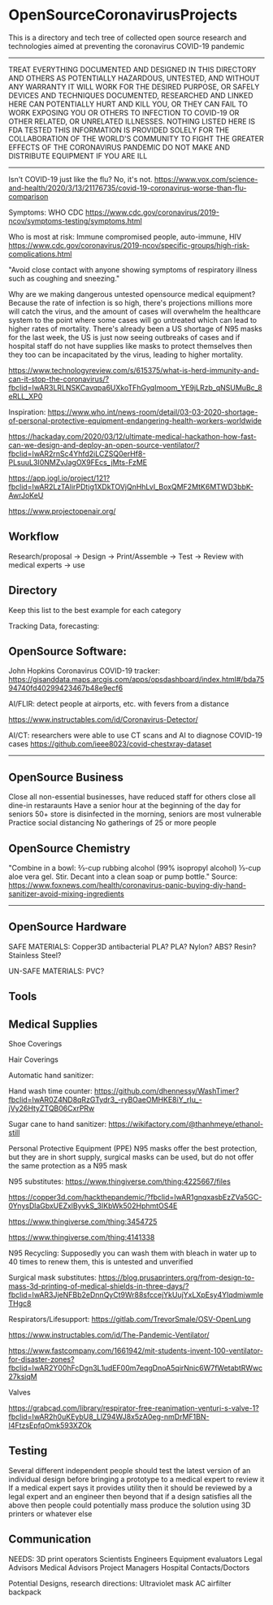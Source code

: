 # OpenSourceCoronavirusProjects
This is a directory and tech tree of collected open source research and technologies aimed at preventing the coronavirus COVID-19 pandemic 
***********************************************************************************************************************************************************************
TREAT EVERYTHING DOCUMENTED AND DESIGNED IN THIS DIRECTORY AND OTHERS AS POTENTIALLY HAZARDOUS, UNTESTED, AND WITHOUT ANY WARRANTY IT WILL WORK FOR THE DESIRED PURPOSE, OR SAFELY
DEVICES AND TECHNIQUES DOCUMENTED, RESEARCHED AND LINKED HERE CAN POTENTIALLY HURT AND KILL YOU, OR THEY CAN FAIL TO WORK EXPOSING YOU OR OTHERS TO INFECTION TO COVID-19 OR OTHER RELATED, OR UNRELATED ILLNESSES. 
NOTHING LISTED HERE IS FDA TESTED
THIS INFORMATION IS PROVIDED SOLELY FOR THE COLLABORATION OF THE WORLD'S COMMUNITY TO FIGHT THE GREATER EFFECTS OF THE CORONAVIRUS PANDEMIC
DO NOT MAKE AND DISTRIBUTE EQUIPMENT IF YOU ARE ILL
***********************************************************************************************************************************************************************

Isn't COVID-19 just like the flu?
No, it's not.
https://www.vox.com/science-and-health/2020/3/13/21176735/covid-19-coronavirus-worse-than-flu-comparison

Symptoms:
WHO
CDC
https://www.cdc.gov/coronavirus/2019-ncov/symptoms-testing/symptoms.html

Who is most at risk:
Immune compromised people, auto-immune, HIV
https://www.cdc.gov/coronavirus/2019-ncov/specific-groups/high-risk-complications.html


"Avoid close contact with anyone showing symptoms of respiratory illness such as coughing and sneezing."


Why are we making dangerous untested opensource medical equipment?
Because the rate of infection is so high, there's projections millions more will catch the virus, and the amount of cases will overwhelm the healthcare system to the point where some cases will go untreated which can lead to higher rates of mortality. There's already been a US shortage of N95 masks for the last week, the US is just now seeing outbreaks of cases and if hospital staff do not have supplies like masks to protect themselves then they too can be incapacitated by the virus, leading to higher mortality.



https://www.technologyreview.com/s/615375/what-is-herd-immunity-and-can-it-stop-the-coronavirus/?fbclid=IwAR3LRLNSKCavqpa6UXkoTFhGyqImoom_YE9jLRzb_qNSUMuBc_8eRLL_XP0

Inspiration:
https://www.who.int/news-room/detail/03-03-2020-shortage-of-personal-protective-equipment-endangering-health-workers-worldwide

https://hackaday.com/2020/03/12/ultimate-medical-hackathon-how-fast-can-we-design-and-deploy-an-open-source-ventilator/?fbclid=IwAR2rnSc4Yhfd2iLCZSQ0erHf8-PLsuuL3I0NMZvJagOX9FEcs_jMts-FzME

https://app.jogl.io/project/121?fbclid=IwAR2LzTAlirPDtjg1XDkTOVjQnHhLvI_BoxQMF2MtK6MTWD3bbK-AwrJoKeU

https://www.projectopenair.org/

Workflow
----------
Research/proposal -> Design -> Print/Assemble -> Test -> Review with medical experts -> use 



Directory
------------
Keep this list to the best example for each category

Tracking Data, forecasting:

OpenSource Software:
-----------------------
John Hopkins Coronavirus COVID-19 tracker:
https://gisanddata.maps.arcgis.com/apps/opsdashboard/index.html#/bda7594740fd40299423467b48e9ecf6


AI/FLIR: detect people at airports, etc. with fevers from a distance


https://www.instructables.com/id/Coronavirus-Detector/

AI/CT: researchers were able to use CT scans and AI to diagnose COVID-19 cases
https://github.com/ieee8023/covid-chestxray-dataset

************************************************************************************************************

OpenSource Business
-------------------
Close all non-essential businesses, have reduced staff for others
close all dine-in restaraunts
Have a senior hour at the beginning of the day for seniors 50+ store is disinfected in the morning, seniors are most vulnerable
Practice social distancing
No gatherings of 25 or more people

OpenSource Chemistry
---------------------
"Combine in a bowl:
⅔-cup rubbing alcohol (99% isopropyl alcohol)
⅓-cup aloe vera gel.
Stir. Decant into a clean soap or pump bottle."
Source: https://www.foxnews.com/health/coronavirus-panic-buying-diy-hand-sanitizer-avoid-mixing-ingredients

************************************************************************************************************

OpenSource Hardware
--------------------
SAFE MATERIALS:
Copper3D antibacterial PLA?
PLA?
Nylon?
ABS?
Resin?
Stainless Steel?

UN-SAFE MATERIALS:
PVC?

Tools
--------------------

Medical Supplies
--------------------
Shoe Coverings

Hair Coverings

Automatic hand sanitizer:


Hand wash time counter:
https://github.com/dhennessy/WashTimer?fbclid=IwAR0Z4ND8qRzGTydr3_-ryBOaeOMHKE8iY_rIu_-jVy26HtyZTQB06CxrPRw

Sugar cane to hand sanitizer:
https://wikifactory.com/@thanhmeye/ethanol-still


Personal Protective Equipment (PPE)
N95 masks offer the best protection, but they are in short supply, surgical masks can be used, but do not offer the same protection as a N95 mask

N95 substitutes:
https://www.thingiverse.com/thing:4225667/files

https://copper3d.com/hackthepandemic/?fbclid=IwAR1gnqxasbEzZVa5GC-0YnysDlaGbxUEZxlByvkS_3IKbWk502HphmtOS4E

https://www.thingiverse.com/thing:3454725

https://www.thingiverse.com/thing:4141338


N95 Recycling:
Supposedly you can wash them with bleach in water up to 40 times to renew them, this is untested and unverified

Surgical mask substitutes:
https://blog.prusaprinters.org/from-design-to-mass-3d-printing-of-medical-shields-in-three-days/?fbclid=IwAR3JjeNFBb2eDnnQyCt9Wr88sfccejYkUujYxLXpEsy4YlqdmiwmIeTHgc8

Respirators/Lifesupport:
https://gitlab.com/TrevorSmale/OSV-OpenLung

https://www.instructables.com/id/The-Pandemic-Ventilator/

https://www.fastcompany.com/1661942/mit-students-invent-100-ventilator-for-disaster-zones?fbclid=IwAR2Y00hFcDgn3L1udEF00m7eqgDnoA5qirNnic6W7fWetabtRWwc27ksiqM

Valves

https://grabcad.com/library/respirator-free-reanimation-venturi-s-valve-1?fbclid=IwAR2h0uKEybU8_LlZ94WJ8x5zA0eg-nmDrMF1BN-I4FtzsEpfqOmk593XZOk


Testing
-------------
Several different independent people should test the latest version of an individual design before bringing a prototype to a medical expert to review it
If a medical expert says it provides utility then it should be reviewed by a legal expert and an engineer
then beyond that if a design satisfies all the above then people could potentially mass produce the solution using 3D printers or whatever else


Communication
-------------



NEEDS:
3D print operators
Scientists
Engineers
Equipment evaluators
Legal Advisors
Medical Advisors
Project Managers
Hospital Contacts/Doctors





Potential Designs, research directions:
Ultraviolet mask
AC airfilter backpack


